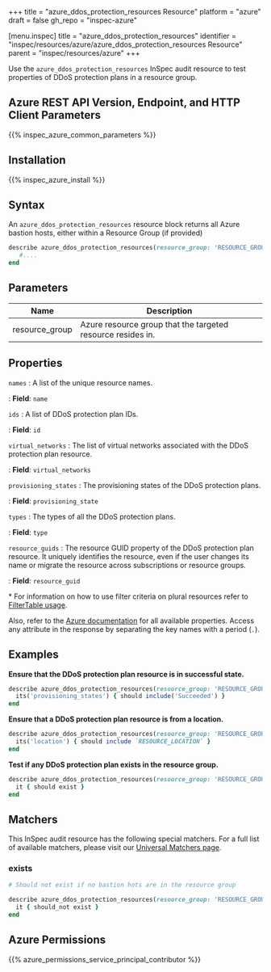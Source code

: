+++
title = "azure_ddos_protection_resources Resource"
platform = "azure"
draft = false
gh_repo = "inspec-azure"

[menu.inspec]
title = "azure_ddos_protection_resources"
identifier = "inspec/resources/azure/azure_ddos_protection_resources Resource"
parent = "inspec/resources/azure"
+++

Use the `azure_ddos_protection_resources` InSpec audit resource to test properties of DDoS protection plans in a resource group.

## Azure REST API Version, Endpoint, and HTTP Client Parameters

{{% inspec_azure_common_parameters %}}

## Installation

{{% inspec_azure_install %}}

## Syntax

An `azure_ddos_protection_resources` resource block returns all Azure bastion hosts, either within a Resource Group (if provided)

```ruby
describe azure_ddos_protection_resources(resource_group: 'RESOURCE_GROUP') do
   #....
end
```

## Parameters

| Name                           | Description                                                                      |
|--------------------------------|----------------------------------------------------------------------------------|
| resource_group                 | Azure resource group that the targeted resource resides in.                      |

## Properties

`names`
: A list of the unique resource names.

: **Field**: `name`

`ids`
: A list of DDoS protection plan IDs.

: **Field**: `id`

`virtual_networks`
: The list of virtual networks associated with the DDoS protection plan resource.

: **Field**: `virtual_networks`

`provisioning_states`
: The provisioning states of the DDoS protection plans.

: **Field**: `provisioning_state`

`types`
: The types of all the DDoS protection plans.

: **Field**: `type`

`resource_guids`
: The resource GUID property of the DDoS protection plan resource. It uniquely identifies the resource, even if the user changes its name or migrate the resource across subscriptions or resource groups.

: **Field**: `resource_guid`


<superscript>*</superscript> For information on how to use filter criteria on plural resources refer to [FilterTable usage](https://github.com/inspec/inspec/blob/master/dev-docs/filtertable-usage.md).

Also, refer to the [Azure documentation](https://docs.microsoft.com/en-us/rest/api/virtualnetwork/ddos-protection-plans/list) for all available properties.
Access any attribute in the response by separating the key names with a period (`.`).

## Examples

**Ensure that the DDoS protection plan resource is in successful state.**

```ruby
describe azure_ddos_protection_resources(resource_group: 'RESOURCE_GROUP') do
  its('provisioning_states') { should include('Succeeded') }
end
```

**Ensure that a DDoS protection plan resource is from a location.**

```ruby
describe azure_ddos_protection_resources(resource_group: 'RESOURCE_GROUP') do
  its('location') { should include `RESOURCE_LOCATION` }
end
```

**Test if any DDoS protection plan exists in the resource group.**

```ruby
describe azure_ddos_protection_resources(resource_group: 'RESOURCE_GROUP') do
  it { should exist }
end
```

## Matchers

This InSpec audit resource has the following special matchers. For a full list of available matchers, please visit our [Universal Matchers page](https://www.inspec.io/docs/reference/matchers/).

### exists

```ruby
# Should not exist if no bastion hots are in the resource group

describe azure_ddos_protection_resources(resource_group: 'RESOURCE_GROUP') do
  it { should_not exist }
end
```

## Azure Permissions

{{% azure_permissions_service_principal_contributor %}}
